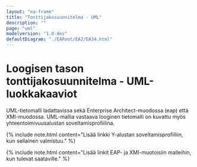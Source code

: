 ```yaml
---
layout: "ea-frame"
title: "Tonttijakosuunnitelma - UML"
description: ""
page: "uml"
modelversion: "1.0-dev"
defaultDiagram: "./EARoot/EA2/EA34.html"
---
```

# Loogisen tason tonttijakosuunnitelma - UML-luokkakaaviot
UML-tietomalli ladattavissa sekä Enterprise Architect-muodossa (eap) että XMI-muodossa. UML-mallia vastaava looginen tietomalli on kuvattu myös yhteentoimivuusalustan soveltamisprofiilina.

{% include note.html content="Lisää linkki Y-alustan soveltamisprofiiliin, kun sellainen valmistuu." %}

{% include note.html content="Lisää linkit EAP- ja XMI-muotoisiin malleihin, kun tulevat saataville." %}